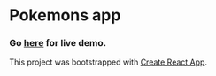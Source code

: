# Pokemons app

### Go **[here](https://nikolay07.github.io/pokemos-board-app/)** for live demo.

This project was bootstrapped with [Create React App](https://github.com/facebook/create-react-app).
